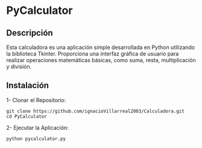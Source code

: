 # PyCalculator

## Descripción
Esta calculadora es una aplicación simple desarrollada en Python utilizando la biblioteca Tkinter. Proporciona una interfaz gráfica de usuario para realizar operaciones matemáticas básicas, como suma, resta, multiplicación y división.

## Instalación
1- Clonar el Repositorio: 

```
git clone https://github.com/ignacioVillarreal2003/Calculadora.git 
cd PyCalculator
```

2- Ejecutar la Aplicación: 

```
python pycalculator.py
```
